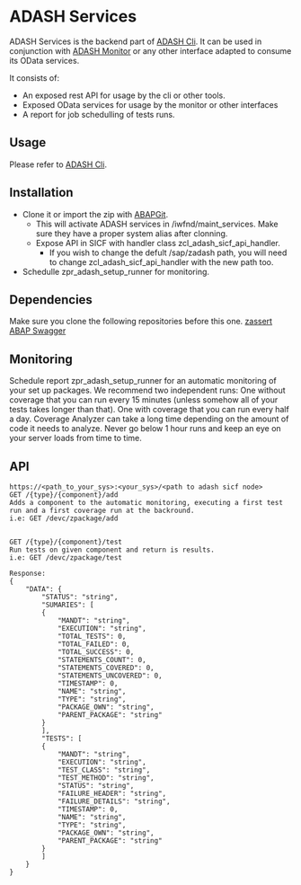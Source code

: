 # ADASH Services
ADASH Services is the backend part of [ADASH Cli](https://github.com/xinitrc86/adash-cli). It can be used in conjunction with [ADASH Monitor](https://github.com/xinitrc86/adash-monitor) or any other interface adapted to consume its OData services. 

It consists of:
* An exposed rest API for usage by the cli or other tools. 
* Exposed OData services for usage by the monitor or other interfaces
* A report for job schedulling of tests runs. 

## Usage
Please refer to [ADASH Cli](https://github.com/xinitrc86/adash-cli).

## Installation
* Clone it or import the zip with [ABAPGit](https://github.com/larshp/abapGit).
  * This will activate ADASH services in /iwfnd/maint_services. Make sure they have a proper system alias after clonning.
  * Expose API in SICF with handler class zcl_adash_sicf_api_handler. 
    * If you wish to change the defult /sap/zadash path, you will need to change zcl_adash_sicf_api_handler with the new path too.
* Schedulle zpr_adash_setup_runner for monitoring.

## Dependencies
Make sure you clone the following repositories before this one.
[zassert](https://github.com/xinitrc86/zassert)
[ABAP Swagger](https://github.com/larshp/ABAP-Swagger)

## Monitoring
Schedule report zpr_adash_setup_runner for an automatic monitoring of your set up packages. We recommend two independent runs:
One without coverage that you can run every 15 minutes (unless somehow all of your tests takes longer than that).
One with coverage that you can run every half a day. Coverage Analyzer can take a long time depending on the amount of code it needs to analyze. Never go below 1 hour runs and keep an eye on your server loads from time to time.


## API
    https://<path_to_your_sys>:<your_sys>/<path to adash sicf node>    
    GET /{type}/{component}/add
    Adds a component to the automatic monitoring, executing a first test run and a first coverage run at the backround. 
    i.e: GET /devc/zpackage/add 
    

    GET /{type}/{component}/test 
    Run tests on given component and return is results. 
    i.e: GET /devc/zpackage/test    

    Response:    
    {
        "DATA": {
            "STATUS": "string",
            "SUMARIES": [
            {
                "MANDT": "string",
                "EXECUTION": "string",
                "TOTAL_TESTS": 0,
                "TOTAL_FAILED": 0,
                "TOTAL_SUCCESS": 0,
                "STATEMENTS_COUNT": 0,
                "STATEMENTS_COVERED": 0,
                "STATEMENTS_UNCOVERED": 0,
                "TIMESTAMP": 0,
                "NAME": "string",
                "TYPE": "string",
                "PACKAGE_OWN": "string",
                "PARENT_PACKAGE": "string"
            }
            ],
            "TESTS": [
            {
                "MANDT": "string",
                "EXECUTION": "string",
                "TEST_CLASS": "string",
                "TEST_METHOD": "string",
                "STATUS": "string",
                "FAILURE_HEADER": "string",
                "FAILURE_DETAILS": "string",
                "TIMESTAMP": 0,
                "NAME": "string",
                "TYPE": "string",
                "PACKAGE_OWN": "string",
                "PARENT_PACKAGE": "string"
            }
            ]
        }
    }


